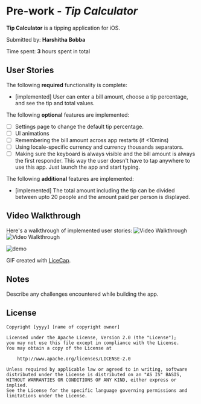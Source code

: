 # Pre-work - *Tip Calculator*

**Tip Calculator** is a tipping application for iOS.

Submitted by: **Harshitha Bobba**

Time spent: **3** hours spent in total

## User Stories

The following **required** functionality is complete:

* [implemented] User can enter a bill amount, choose a tip percentage, and see the tip and total values.

The following **optional** features are implemented:
* [ ] Settings page to change the default tip percentage.
* [ ] UI animations
* [ ] Remembering the bill amount across app restarts (if <10mins)
* [ ] Using locale-specific currency and currency thousands separators.
* [ ] Making sure the keyboard is always visible and the bill amount is always the first responder. This way the user doesn't have to tap anywhere to use this app. Just launch the app and start typing.

The following **additional** features are implemented:

- [implemented] The total amount including the tip can be divided between upto 20 people and the amount paid per person is   displayed.

## Video Walkthrough 

Here's a walkthrough of implemented user stories:
<img src='https://imgur.com/oGEp7aN' title='Video Walkthrough' width='' alt='Video Walkthrough' />
<img src='http://i.imgur.com/link/to/your/gif/file.gif' title='Video Walkthrough' width='' alt='Video Walkthrough' />

![demo](https://user-images.githubusercontent.com/31484378/50715114-a77aa300-1049-11e9-8d6a-5ed7790bad3c.gif)

GIF created with [LiceCap](http://www.cockos.com/licecap/).

## Notes

Describe any challenges encountered while building the app.

## License

    Copyright [yyyy] [name of copyright owner]

    Licensed under the Apache License, Version 2.0 (the "License");
    you may not use this file except in compliance with the License.
    You may obtain a copy of the License at

        http://www.apache.org/licenses/LICENSE-2.0

    Unless required by applicable law or agreed to in writing, software
    distributed under the License is distributed on an "AS IS" BASIS,
    WITHOUT WARRANTIES OR CONDITIONS OF ANY KIND, either express or implied.
    See the License for the specific language governing permissions and
    limitations under the License.
